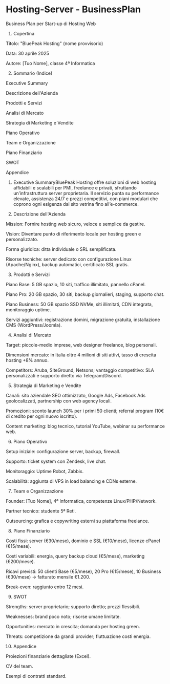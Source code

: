 # Hosting-Server - BusinessPlan
Business Plan per Start-up di Hosting Web

1. Copertina

Titolo: "BluePeak Hosting" (nome provvisorio)

Data: 30 aprile 2025

Autore: [Tuo Nome], classe 4ª Informatica

2. Sommario (Indice)

Executive Summary

Descrizione dell'Azienda

Prodotti e Servizi

Analisi di Mercato

Strategia di Marketing e Vendite

Piano Operativo

Team e Organizzazione

Piano Finanziario

SWOT

Appendice

1. Executive SummaryBluePeak Hosting offre soluzioni di web hosting affidabili e scalabili per PMI, freelance e privati, sfruttando un’infrastruttura server proprietaria. Il servizio punta su performance elevate, assistenza 24/7 e prezzi competitivi, con piani modulari che coprono ogni esigenza dal sito vetrina fino all’e-commerce.

2. Descrizione dell'Azienda

Mission: Fornire hosting web sicuro, veloce e semplice da gestire.

Vision: Diventare punto di riferimento locale per hosting green e personalizzato.

Forma giuridica: ditta individuale o SRL semplificata.

Risorse tecniche: server dedicato con configurazione Linux (Apache/Nginx), backup automatici, certificato SSL gratis.

3. Prodotti e Servizi

Piano Base: 5 GB spazio, 10 siti, traffico illimitato, pannello cPanel.

Piano Pro: 20 GB spazio, 30 siti, backup giornalieri, staging, supporto chat.

Piano Business: 50 GB spazio SSD NVMe, siti illimitati, CDN integrata, monitoraggio uptime.

Servizi aggiuntivi: registrazione domini, migrazione gratuita, installazione CMS (WordPress/Joomla).

4. Analisi di Mercato

Target: piccole-medio imprese, web designer freelance, blog personali.

Dimensioni mercato: in Italia oltre 4 milioni di siti attivi, tasso di crescita hosting +8% annuo.

Competitors: Aruba, SiteGround, Netsons; vantaggio competitivo: SLA personalizzati e supporto diretto via Telegram/Discord.

5. Strategia di Marketing e Vendite

Canali: sito aziendale SEO ottimizzato, Google Ads, Facebook Ads geolocalizzati, partnership con web agency locali.

Promozioni: sconto launch 30% per i primi 50 clienti; referral program (10€ di credito per ogni nuovo iscritto).

Content marketing: blog tecnico, tutorial YouTube, webinar su performance web.

6. Piano Operativo

Setup iniziale: configurazione server, backup, firewall.

Supporto: ticket system con Zendesk, live chat.

Monitoraggio: Uptime Robot, Zabbix.

Scalabilità: aggiunta di VPS in load balancing e CDNs esterne.

7. Team e Organizzazione

Founder: [Tuo Nome], 4ª Informatica, competenze Linux/PHP/Network.

Partner tecnico: studente 5ª Reti.

Outsourcing: grafica e copywriting esterni su piattaforma freelance.

8. Piano Finanziario

Costi fissi: server (€30/mese), dominio e SSL (€10/mese), licenze cPanel (€15/mese).

Costi variabili: energia, query backup cloud (€5/mese), marketing (€200/mese).

Ricavi previsti: 50 clienti Base (€5/mese), 20 Pro (€15/mese), 10 Business (€30/mese) → fatturato mensile €1.200.

Break-even: raggiunto entro 12 mesi.

9. SWOT

Strengths: server proprietario; supporto diretto; prezzi flessibili.

Weaknesses: brand poco noto; risorse umane limitate.

Opportunities: mercato in crescita; domanda per hosting green.

Threats: competizione da grandi provider; fluttuazione costi energia.

10. Appendice

Proiezioni finanziarie dettagliate (Excel).

CV del team.

Esempi di contratti standard.
